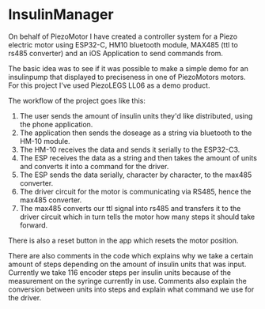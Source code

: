 # InsulinManager
On behalf of PiezoMotor I have created a controller system for a Piezo electric motor using ESP32-C, HM10 bluetooth module, MAX485 (ttl to rs485 converter) and an iOS Application to send commands from.

The basic idea was to see if it was possible to make a simple demo for an insulinpump that displayed to preciseness in one of PiezoMotors motors. For this project I've used PiezoLEGS LL06 as a demo product. 

The workflow of the project goes like this: 
1. The user sends the amount of insulin units they'd like distributed, using the phone application.
2. The application then sends the doseage as a string via bluetooth to the HM-10 module.
3. The HM-10 receives the data and sends it serially to the ESP32-C3.
4. The ESP receives the data as a string and then takes the amount of units and converts it into a command for the driver.
5. The ESP sends the data serially, character by character, to the max485 converter.
6. The driver circuit for the motor is communicating via RS485, hence the max485 converter.
7. The max485 converts our ttl signal into rs485 and transfers it to the driver circuit which in turn tells the motor how many steps it should take forward.

There is also a reset button in the app which resets the motor position.

There are also comments in the code which explains why we take a certain amount of steps depending on the amount of insulin units that was input. Currently we take 116 encoder steps per insulin units because of the measurement on the syringe currently in use. Comments also explain the conversion between units into steps and explain what command we use for the driver.
